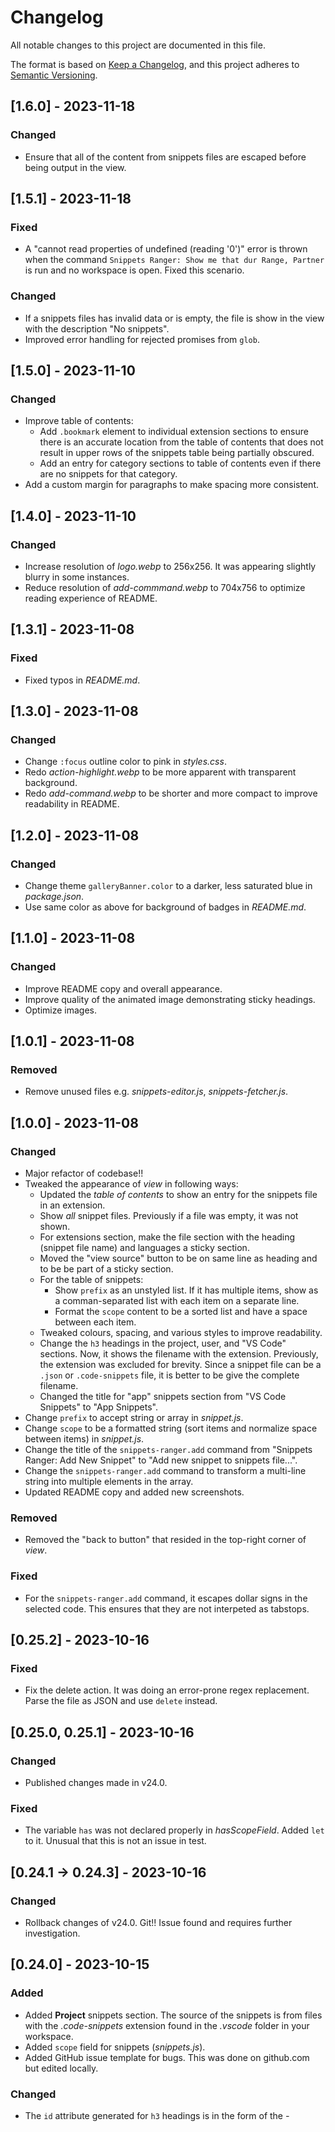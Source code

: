# Changelog

All notable changes to this project are documented in this file.

The format is based on [Keep a Changelog](https://keepachangelog.com/en/1.0.0/),
and this project adheres to [Semantic Versioning](https://semver.org/spec/v2.0.0.html).

## [1.6.0] - 2023-11-18

### Changed

- Ensure that all of the content from snippets files are escaped before being output in the view.

## [1.5.1] - 2023-11-18

### Fixed

- A "cannot read properties of undefined (reading '0')" error is thrown when the command `Snippets Ranger: Show me that dur Range, Partner` is run and no workspace is open. Fixed this scenario.

### Changed

- If a snippets files has invalid data or is empty, the file is show in the view with the description "No snippets".
- Improved error handling for rejected promises from `glob`.

## [1.5.0] - 2023-11-10

### Changed

- Improve table of contents:
	- Add `.bookmark` element to individual extension sections to ensure there is an accurate location from the table of contents that does not result in upper rows of the snippets table being partially obscured.
	- Add an entry for category sections to table of contents even if there are no snippets for that category.
- Add a custom margin for paragraphs to make spacing more consistent.

## [1.4.0] - 2023-11-10

### Changed

- Increase resolution of *logo.webp* to 256x256. It was appearing slightly blurry in some instances.
- Reduce resolution of *add-commmand.webp* to 704x756 to optimize reading experience of README.

## [1.3.1] - 2023-11-08

### Fixed

- Fixed typos in *README.md*.

## [1.3.0] - 2023-11-08

### Changed

- Change `:focus` outline color to pink in *styles.css*.
- Redo *action-highlight.webp* to be more apparent with transparent background.
- Redo *add-command.webp* to be shorter and more compact to improve readability in README.

## [1.2.0] - 2023-11-08

### Changed

- Change theme `galleryBanner.color` to a darker, less saturated blue in *package.json*.
- Use same color as above for background of badges in *README.md*.

## [1.1.0] - 2023-11-08

### Changed

- Improve README copy and overall appearance.
- Improve quality of the animated image demonstrating sticky headings.
- Optimize images.

## [1.0.1] - 2023-11-08

### Removed

- Remove unused files e.g. *snippets-editor.js*, *snippets-fetcher.js*.

## [1.0.0] - 2023-11-08

### Changed

- Major refactor of codebase!!
- Tweaked the appearance of *view* in following ways:
	- Updated the *table of contents* to show an entry for the snippets file in an extension.
	- Show *all* snippet files. Previously if a file was empty, it was not shown.
	- For extensions section, make the file section with the heading (snippet file name) and languages a sticky section.
	- Moved the "view source" button to be on same line as heading and to be be part of a sticky section.
	- For the table of snippets:
		- Show `prefix` as an unstyled list. If it has multiple items, show as a comman-separated list
		 with each item on a separate line.
		- Format the `scope` content to be a sorted list and have a space between each item.
	- Tweaked colours, spacing, and various styles to improve readability.
	- Change the `h3` headings in the project, user, and "VS Code" sections. Now, it shows the filename with the extension. Previously, the extension was excluded for brevity. Since a snippet file can be a `.json` or `.code-snippets` file, it is better to be give the complete filename.
	- Changed the title for "app" snippets section from "VS Code Snippets" to "App Snippets".
- Change `prefix` to accept string or array in *snippet.js*.
- Change `scope` to be a formatted string (sort items and normalize space between items) in *snippet.js*.
- Change the title of the `snippets-ranger.add` command from "Snippets Ranger: Add New Snippet" to "Add new snippet to snippets file...".
- Change the `snippets-ranger.add` command to transform a multi-line string into multiple elements in the array.
- Updated README copy and added new screenshots.

### Removed

- Removed the "back to button" that resided in the top-right corner of *view*.

### Fixed

- For the `snippets-ranger.add` command, it escapes dollar signs in the selected code. This ensures that they are not interpeted as tabstops.

## [0.25.2] - 2023-10-16

### Fixed

- Fix the delete action. It was doing an error-prone regex replacement. Parse the file as JSON and use `delete` instead.

## [0.25.0, 0.25.1] - 2023-10-16

### Changed

- Published changes made in v24.0.

### Fixed

- The variable `has` was not declared properly in *hasScopeField*. Added `let` to it. Unusual that this is not an issue in test.

## [0.24.1 -> 0.24.3] - 2023-10-16

### Changed

- Rollback changes of v24.0. Git!! Issue found and requires further investigation.

## [0.24.0] - 2023-10-15

### Added

- Added **Project** snippets section. The source of the snippets is from files with the *.code-snippets* extension found in the *.vscode* folder in your workspace.
- Added `scope` field for snippets (*snippets.js*).
- Added GitHub issue template for bugs. This was done on github.com but edited locally.

### Changed

- The `id` attribute generated for `h3` headings is in the form of the *<section-id>-<title>*. Now the `title` portion is slugified. This ensures that there are no unwanted characters that can break links for table of contents.
- The `scope` field is shown in tables when there is at least one instance of the field in the **project**, **user** and **vs code** snippet files.
- Updated animated image demonstrating UI to reflect that project snippets are there now also. I used WebP instead of GIF for better compression/quality.
- Some refactoring to improve readability.
- Updated tests to reflect changes.

### Fixed

- There was some whitespace in `<img src="img/screenshots/demo.webp" ...` in the README.md that broke `vsce package`!

## [0.23.0] - 2023-10-14

### Changed

- Updated README. Removed *Installation* section and improved copy.

## [0.22.2] - 2023-10-14

### Fixed

- Escaped backslashes (2 consecutive backslashes) were not appearing correctly in HTML output. e.g a snippet with a `body` of "\\${num};" appears as "\${num}".

### Changed

- Modify *webpack.config.js* to work with Node v18.x. It was throwing a ['ERR_OSSL_EVP_UNSUPPORTED' error](https://stackoverflow.com/questions/69394632/webpack-build-failing-with-err-ossl-evp-unsupported) whose cause is: "it’s likely that your application or a module you’re using is attempting to use an algorithm or key size which is no longer allowed by default with OpenSSL 3.0".
- Updated tests in *formatter.test.js*.
- Updated secret for GitHub Action to publish automatically.

## [0.22.1] - 2022-06-29

### Fixed

- Add "main" and "master" branches to GitHub Action. It did not start for some reason!

## [0.22.0] - 2022-06-29

### Changed

- Update GitHub Action to latest major version (version 1).
- Update *.eslintrc.json* to use `eslint-config-node-roboleary` config.

### Fixed

- Autofixed some mistakes caught by ESLint.

## [0.21.2] - 2022-06-12

### Fixed

- Update vsce to latest.

## [0.21.1] - 2022-06-12

### Fixed

- The `scripts` needed to be updated to work with latest Node. An issue with webpack ERR_OSSL_EVP_UNSUPPORTED.

## [0.21.0] - 2022-06-12

### Added

- Added sponsorship url to `package.json`

## [0.20.2] - 2021-07-05

### Fixed

- Fixed spacing between headings. The text of the *h3* was getting slightly truncated at the top when the tab is less than 800px.

### Changed

- Edited "add-new.jpg" explanation of *add new* command. Changed bg color and made into smaller webp.

## [0.20.1] - 2021-05-09

### Fixed

- Mistake in README about installation.

## [0.20.0] - 2021-05-09

### Changed

- Changed README format.
- Updated demo.gif.

## [0.19.0] - 2021-04-25

### Changed

- Moved "Go to top" floating button to the top right side. Only appears when table of contents is out of view.

## [0.18.0] - 2021-04-24

### Changed

- Moved "Go to top" floating button to the left-hand side. On thr right-hand side, it floats above the action buttons, which could lead to a fat finger mistake.
- Updated add-new.jpg to blend in better with surrounding text. Reduced font-size of text in the figure.

## [0.17.0] - 2021-04-23

### Added

- Delete action.

### Changed

- Edit action to open snippet with the cursor at the first character of the snippet name.
- Improved appearance at different viewport sizes.

## [0.16.0] - 2021-04-22

### Changed

- For edit action, move the cursor to the specified position, as well as reveal the range.

## [0.15.1] - 2021-04-22

### Changed

- Fix typo in README.md.

## [0.15.0] - 2021-04-22

### Changed

- Improved add-new.jpg.
- Small edits in README.md.

## [0.14.0] - 2021-04-22

### Added

- Added *edit* action button to tables.

### Changed

- Updated README with new demo GIF and images.

## [0.13.0] - 2021-03-31

### Changed

- Changed table highlight colors.
- Improved README.

## [0.12.0] - 2021-03-31

### Changed

- Changed the "Add new snippet" command to open up the built-in  "open snippets" quickPick to make it possible to add a snippet to any type of snippet file.
- Changed `toString()` in `snippets.js` to include a new line at the start of the string.
- Edited the README for the "Add new snippet" command. Replaced the GIF with a photo showing the step-by-step actions of adding a new snippet.

## [0.11.0] - 2021-03-30

### Changed

- Improved formatting of `body` in View to show tabs and line breaks. Changed `Formatter.escapeHtml()`.
- Refactored `Snippets` and `SnippetsEditor` to simplify code.

### Added

- Tests: formatter.test.js,  snippet.test.js.

## [0.10.0] - 2021-03-29

### Added

- `Snippets Ranger: Add new snippet` command.

## [0.9.0] - 2021-03-28

### Changed

- Changed loading GIF. This reduced the extension size from 355KB to 62KB.

## [0.8.0] - 2021-01-06

### Added

- Github action to publish to VS Code marketplace and Open VSX.

## [0.7.2] - 2020-11-17

### Fixed

- Always show loading GIF. The reveal animation for the GIF doesn't run, it seems that the thread doesn't get time once it starts the async fetching of snippets!

## [0.7.1] - 2020-11-16

### Fixed

- Introduced a bug when refactoring view.js. Fixed the reference variables.

## [0.7.0] - 2020-11-16

### Added

- To retain the webview content when the panel is not in focus, added `retainContextWhenHidden: true`. This improves rendering time when switching between editor tabs, but requires more resources overall. A necessary tradeoff.
- Added download and install badges to *readme.md*.
- Added a loading screen to show after 3/4 of a second.

### Changed

- Tidied up code to remove remaining ES Lint errors.

## [0.6.0] - 2020-11-12

### Added

- Loading text for webview
- Added a test for the extension

### Fixed

- For Linux, there was an issue with the file path for user extensions, which lead to the extension not loading.

## [0.5.0] - 2020-09-28

### Added

- Added "View Source File" button.
- Added a version of logo as a github sharing picture.

## [0.4.1] - 2020-09-05

### Fixed

- When clicking on one of the Table of Contents links, the paragraph part of the section is obscured when shown. Adjusted margin, so this does not happen.

## [0.4.0] - 2020-09-05

### Added

- Added Demo gif to *README.md*.

### Changed

- Improved styles for light mode, dark mode, and high contrast mode.
- Change title for Extension TOC entries to be the display name of the Extension.
- Changed title for Extension Snippets to be the display name of the Extension.
- Changed languages associated with an extension snippets file into an unordered list (it was a string in a paragraph).

## [0.3.0] - 2020-09-04

### Added

- Go to top link.

### Changed

- Changed logo.
- Changed z-index on h4 so that it slides under h3 and h2 on scroll.
- Added node engines to package.json to stop ES Lint reporting unsupported features errors.
- Update rules ES Lint config.
- Adding formatting of snippets to ensure data is consistent and that the body can be shown on a webpage without formatting issues. Added *snippet.js* which will ensure that *description* is set to blank if it is undefined, and that *body* is always an array. Added *escapeBody()* to *Formatter.js* that will escape markup in the *body* array and concatenate it into a well-formatted string for use in the webview.
- Changed webpack config to minify the stylesheet.

## [0.2.0] - 2020-09-01

### Added

- Show extension snippets in webview.
- Added a Table of Contents.

## [0.1.0] - 2020-08-31

### Added

- Initial release. Shows user and app snippets.

